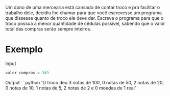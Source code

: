 Um dono de uma mercearia está cansado de contar troco e pra facilitar o trabalho dele, decidiu lhe chamar para que você escrevesse um programa que dissesse quanto de troco ele deve dar.
Escreva o programa para que o troco possua a menor quantidade de cédulas possível, sabendo que o valor total das compras serão sempre inteiros.

# Exemplo  

Input  
```python
valor_compras = 349
```  

Output  ```python
'O troco deu 3 notas de 100, 0 notas de 50, 2 notas de 20, 0 notas de 10, 1 notas de 5, 2 notas de 2 e 0 moedas de 1 real'
```
